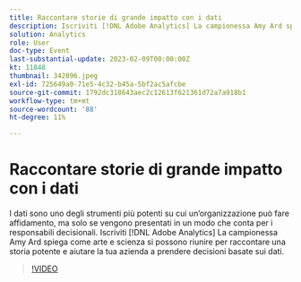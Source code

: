 ```yaml
---
title: Raccontare storie di grande impatto con i dati
description: Iscriviti [!DNL Adobe Analytics] La campionessa Amy Ard spiega come arte e scienza si possono riunire per raccontare una storia potente e aiutare la tua azienda a prendere decisioni basate sui dati.
solution: Analytics
role: User
doc-type: Event
last-substantial-update: 2023-02-09T00:00:00Z
kt: 11848
thumbnail: 342096.jpeg
exl-id: 725649a0-71e5-4c32-b45a-5bf2ac5afcbe
source-git-commit: 1792dc318643aec2c12613f621361d72a7a918b1
workflow-type: tm+mt
source-wordcount: '88'
ht-degree: 11%

---
```


# Raccontare storie di grande impatto con i dati

I dati sono uno degli strumenti più potenti su cui un’organizzazione può fare affidamento, ma solo se vengono presentati in un modo che conta per i responsabili decisionali. Iscriviti [!DNL Adobe Analytics] La campionessa Amy Ard spiega come arte e scienza si possono riunire per raccontare una storia potente e aiutare la tua azienda a prendere decisioni basate sui dati.

>[!VIDEO](https://video.tv.adobe.com/v/342096/?quality=12&learn=on)
